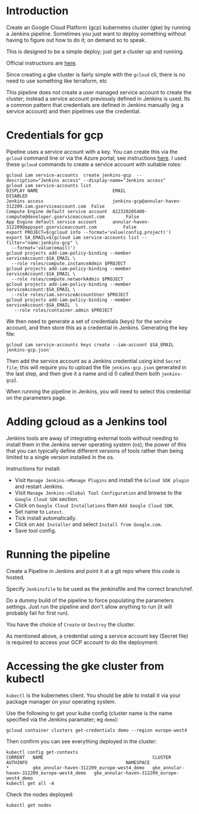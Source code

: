 # Introduction

Create an Google Cloud Platform (gcp) kubernetes cluster (gke) by running a Jenkins pipeline. Sometimes you just want to deploy something without having to figure out how to do it; on demand so to speak.

This is designed to be a simple deploy; just get a cluster up and running.

Official instructions are [here](https://cloud.google.com/kubernetes-engine/docs/how-to/creating-a-regional-cluster).

Since creating a gke cluster is fairly simple with the `gcloud` cli, there is no need to use something like terraform, etc

This pipeline does not create a user managed service account to create the cluster; instead a service account previously defined in Jenkins is used. Its a common pattern that credentials are defined in Jenkins manually (eg a service account) and then pipelines use the credential.

# Credentials for gcp

Pipeline uses a service account with a key. You can create this via the `gcloud` command line or via the Azure portal; see instructions [here](https://cloud.google.com/iam/docs/creating-managing-service-accounts). I used these `gcloud` commands to create a service account with suitable roles:
```
gcloud iam service-accounts  create jenkins-gcp  --description="Jenkins access" --display-name="Jenkins access"
gcloud iam service-accounts list
DISPLAY NAME                            EMAIL                                                     DISABLED
Jenkins access                          jenkins-gcp@annular-haven-312209.iam.gserviceaccount.com  False
Compute Engine default service account  822320205400-compute@developer.gserviceaccount.com        False
App Engine default service account      annular-haven-312209@appspot.gserviceaccount.com          False
export PROJECT=$(gcloud info --format='value(config.project)')
export SA_EMAIL=$(gcloud iam service-accounts list --filter="name:jenkins-gcp" \
  --format='value(email)')
gcloud projects add-iam-policy-binding --member serviceAccount:$SA_EMAIL \
  --role roles/compute.instanceAdmin $PROJECT
gcloud projects add-iam-policy-binding --member serviceAccount:$SA_EMAIL \
  --role roles/compute.networkAdmin $PROJECT
gcloud projects add-iam-policy-binding --member serviceAccount:$SA_EMAIL \
  --role roles/iam.serviceAccountUser $PROJECT
gcloud projects add-iam-policy-binding --member serviceAccount:$SA_EMAIL  \
   --role roles/container.admin $PROJECT
```

We then need to generate a set of credentials (keys) for the service account, and then store this as a credential in Jenkins. Generating the key file:
```
gcloud iam service-accounts keys create --iam-account $SA_EMAIL jenkins-gcp.json`
```
Then add the service account as a Jenkins credential using kind `Secret file`; this will require you to upload the file `jenkins-gcp.json` generated in the last step, and then give it a name and id (I called them both `jenkins-gcp`).

When running the pipeline in Jenkins, you will need to select this credential on the parameters page.

# Adding gcloud as a Jenkins tool

Jenkins tools are away of integrating external tools without needing to install them in the Jenkins server operating system (os); the power of this that you can typically define different versions of tools rather than being limited to a single version installed in the os.

Instructions for install:
* Visit `Manage Jenkins->Manage Plugins` and install the `Gcloud SDK plugin` and restart Jenkins. 
* Visit `Manage Jenkins->Global Tool Configuration` and browse to the `Google Cloud SDK` section. 
* Click on `Google Cloud Installations` then `Add Google Cloud SDK`.
* Set name to `Latest`.
* Tick install automatically.
* Click on `Add Installer` and select `Install from Google.com`.
* Save tool config.

# Running the pipeline

Create a Pipeline in Jenkins and point it at a git repo where this code is hosted. 

Specify `Jenkinsfile` to be used as the jenkinsfile and the correct branch/ref.

Do a dummy build of the pipeline to force populating the parameters settings. Just run the pipeline and don't allow anything to run (it will probably fail for first run).

You have the choice of `Create` or `Destroy` the cluster.

As mentioned above, a credential using a service account key (Secret file) is required to access your GCP account to do the deployment.

# Accessing the gke cluster from kubectl

`kubectl` is the kubernetes client. You should be able to install it via your package manager on your operating system.

Use the following to get your kube config (cluster name is the name specified via the Jenkins paramater; eg `demo`):

```
gcloud container clusters get-credentials demo --region europe-west4
```

Then confirm you can see everything deployed in the cluster:

```
kubectl config get-contexts
CURRENT   NAME                                         CLUSTER                                      AUTHINFO                                     NAMESPACE
*         gke_annular-haven-312209_europe-west4_demo   gke_annular-haven-312209_europe-west4_demo   gke_annular-haven-312209_europe-west4_demo   
kubectl get all -A
```

Check the nodes deployed:
```
kubectl get nodes
```
